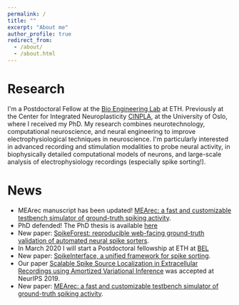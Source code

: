 ```yaml
---
permalink: /
title: ""
excerpt: "About me"
author_profile: true
redirect_from:
  - /about/
  - /about.html
---
```


Research
=========
I'm a Postdoctoral Fellow at the [Bio Engineering Lab](https://bsse.ethz.ch/bel) at ETH. Previously at the Center for Integrated Neuroplasticity [CINPLA](https://www.mn.uio.no/ibv/english/research/sections/fyscell/cinpla/), at the University of Oslo, where I received my PhD.
My research combines neurotechnology, computational neuroscience, and neural engineering to improve electrophysiological techniques in neuroscience.
I'm particularly interested in advanced recording and stimulation modalities to probe neural activity, in biophysically detailed computational models of neurons, and large-scale analysis of electrophysiology recordings (especially spike sorting!). 

News
======
* MEArec manuscript has been updated! [MEArec: a fast and customizable testbench simulator of ground-truth spiking activity](https://www.biorxiv.org/content/10.1101/691642v2).
* PhD defended! The PhD thesis is available [here](https://www.duo.uio.no/handle/10852/72480)
* New paper: [SpikeForest: reproducible web-facing ground-truth validation of automated neural spike sorters](https://www.biorxiv.org/content/10.1101/2020.01.14.900688v1?rss=1).
* In March 2020 I will start a Postdoctoral fellowship at ETH at [BEL](https://bsse.ethz.ch/bel)
* New paper: [SpikeInterface, a unified framework for spike sorting](https://www.biorxiv.org/content/10.1101/796599v1).
* Our paper [Scalable Spike Source Localization in Extracellular Recordings using Amortized Variational Inference](https://papers.nips.cc/paper/8720-scalable-spike-source-localization-in-extracellular-recordings-using-amortized-variational-inference) was accepted at NeurIPS 2019.
* New paper: [MEArec: a fast and customizable testbench simulator of ground-truth spiking activity](https://www.biorxiv.org/content/10.1101/691642v1).